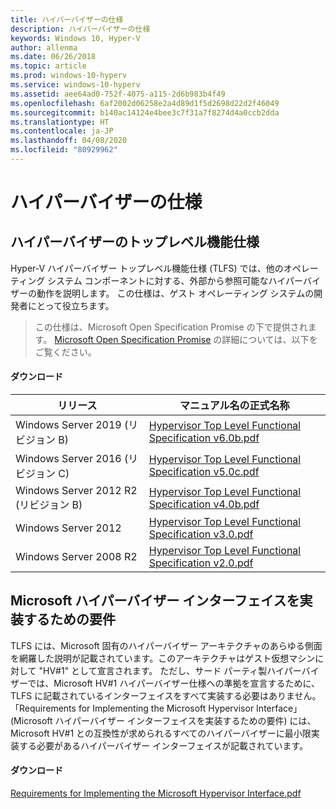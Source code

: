 ```yaml
---
title: ハイパーバイザーの仕様
description: ハイパーバイザーの仕様
keywords: Windows 10, Hyper-V
author: allenma
ms.date: 06/26/2018
ms.topic: article
ms.prod: windows-10-hyperv
ms.service: windows-10-hyperv
ms.assetid: aee64ad0-752f-4075-a115-2d6b983b4f49
ms.openlocfilehash: 6af2002d06258e2a4d89d1f5d2698d22d2f46049
ms.sourcegitcommit: b140ac14124e4bee3c7f31a7f8274d4a0ccb2dda
ms.translationtype: HT
ms.contentlocale: ja-JP
ms.lasthandoff: 04/08/2020
ms.locfileid: "80929962"
---
```

# <a name="hypervisor-specifications"></a>ハイパーバイザーの仕様

## <a name="hypervisor-top-level-functional-specification"></a>ハイパーバイザーのトップレベル機能仕様

Hyper-V ハイパーバイザー トップレベル機能仕様 (TLFS) では、他のオペレーティング システム コンポーネントに対する、外部から参照可能なハイパーバイザーの動作を説明します。 この仕様は、ゲスト オペレーティング システムの開発者にとって役立ちます。
  
> この仕様は、Microsoft Open Specification Promise の下で提供されます。  [Microsoft Open Specification Promise](https://docs.microsoft.com/openspecs/dev_center/ms-devcentlp/51a0d3ff-9f77-464c-b83f-2de08ed28134) の詳細については、以下をご覧ください。  

#### <a name="download"></a>ダウンロード
リリース | マニュアル名の正式名称
--- | ---
Windows Server 2019 (リビジョン B) | [Hypervisor Top Level Functional Specification v6.0b.pdf](https://github.com/MicrosoftDocs/Virtualization-Documentation/raw/master/tlfs/Hypervisor%20Top%20Level%20Functional%20Specification%20v6.0b.pdf)
Windows Server 2016 (リビジョン C) | [Hypervisor Top Level Functional Specification v5.0c.pdf](https://github.com/MicrosoftDocs/Virtualization-Documentation/raw/live/tlfs/Hypervisor%20Top%20Level%20Functional%20Specification%20v5.0C.pdf)
Windows Server 2012 R2 (リビジョン B) | [Hypervisor Top Level Functional Specification v4.0b.pdf](https://github.com/Microsoft/Virtualization-Documentation/raw/master/tlfs/Hypervisor%20Top%20Level%20Functional%20Specification%20v4.0b.pdf)
Windows Server 2012 | [Hypervisor Top Level Functional Specification v3.0.pdf](https://github.com/Microsoft/Virtualization-Documentation/raw/master/tlfs/Hypervisor%20Top%20Level%20Functional%20Specification%20v3.0.pdf)
Windows Server 2008 R2 | [Hypervisor Top Level Functional Specification v2.0.pdf](https://github.com/Microsoft/Virtualization-Documentation/raw/master/tlfs/Hypervisor%20Top%20Level%20Functional%20Specification%20v2.0.pdf)

## <a name="requirements-for-implementing-the-microsoft-hypervisor-interface"></a>Microsoft ハイパーバイザー インターフェイスを実装するための要件

TLFS には、Microsoft 固有のハイパーバイザー アーキテクチャのあらゆる側面を網羅した説明が記載されています。このアーキテクチャはゲスト仮想マシンに対して "HV#1" として宣言されます。  ただし、サード パーティ製ハイパーバイザーでは、Microsoft HV#1 ハイパーバイザー仕様への準拠を宣言するために、TLFS に記載されているインターフェイスをすべて実装する必要はありません。 「Requirements for Implementing the Microsoft Hypervisor Interface」 (Microsoft ハイパーバイザー インターフェイスを実装するための要件) には、Microsoft HV#1 との互換性が求められるすべてのハイパーバイザーに最小限実装する必要があるハイパーバイザー インターフェイスが記載されています。

#### <a name="download"></a>ダウンロード

[Requirements for Implementing the Microsoft Hypervisor Interface.pdf](https://github.com/Microsoft/Virtualization-Documentation/raw/master/tlfs/Requirements%20for%20Implementing%20the%20Microsoft%20Hypervisor%20Interface.pdf)
